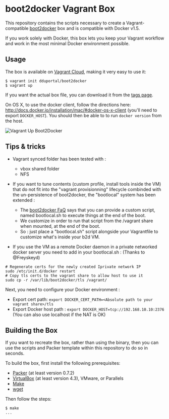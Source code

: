 # boot2docker Vagrant Box

This repository contains the scripts necessary to create a Vagrant-compatible
[boot2docker](https://github.com/boot2docker/boot2docker) box and is compatible with Docker v1.5. 

If you work solely
with Docker, this box lets you keep your Vagrant workflow and work in the
most minimal Docker environment possible.

## Usage

The box is available on
[Vagrant Cloud](https://vagrantcloud.com/dduportal/boot2docker), making
it very easy to use it:

    $ vagrant init dduportal/boot2docker
    $ vagrant up

If you want the actual box file, you can download it from the
[tags page](https://github.com/dduportal/boot2docker-vagrant-box/tags).

On OS X, to use the docker client, follow the directions here:
http://docs.docker.io/installation/mac/#docker-os-x-client (you'll need to
export `DOCKER_HOST`). You should then be able to to run `docker version` from
the host.

![Vagrant Up Boot2Docker](https://raw.github.com/mitchellh/boot2docker-vagrant-box/master/readme_image.gif)

## Tips & tricks

* Vagrant synced folder has been tested with :
  * vbox shared folder
  * NFS

* If you want to tune contents (custom profile, install tools inside the VM) that do not fit into the "vagrant provisionning" lifecycle combinded with the un-persistence of boot2docker, the "bootlocal" system has been extended :
  * The [boot2docker FaQ](https://github.com/boot2docker/boot2docker/blob/master/doc/FAQ.md) says that you can provide a custom script, named bootlocal.sh to execute things at the end of the boot.
  * We customize in order to run that script from the /vagrant share when mounted, at the end of the boot.
  * So : just place a "bootlocal.sh" script alongside your Vagrantfile to customize what's inside your b2d VM.


* If you use the VM as a remote Docker daemon in a private networked docker server you need to add in your bootlocal.sh :
(Thanks to @Freyskeyd)

```
# Regenerate certs for the newly created Iprivate network IP
sudo /etc/init.d/docker restart
# Copy tls certs to the vagrant share to allow host to use it
sudo cp -r /var/lib/boot2docker/tls /vagrant/
```

  Next, you need to configure your Docker environment :
  * Export cert path: ```export DOCKER_CERT_PATH=<Absolute path to your vagrant share>/tls```
  * Export Docker host path : ```export DOCKER_HOST=tcp://192.168.10.10:2376``` (You can also use localhost if the NAT is OK)

## Building the Box

If you want to recreate the box, rather than using the binary, then
you can use the scripts and Packer template within this repository to
do so in seconds.

To build the box, first install the following prerequisites:

  * [Packer](http://www.packer.io) (at least version 0.7.2)
  * [VirtualBox](http://www.virtualbox.org) (at least version 4.3), VMware, or Parallels
  * [Make](http://www.gnu.org/software/make/)
  * [wget](http://www.gnu.org/software/wget/)

Then follow the steps:

```
$ make
...
```
